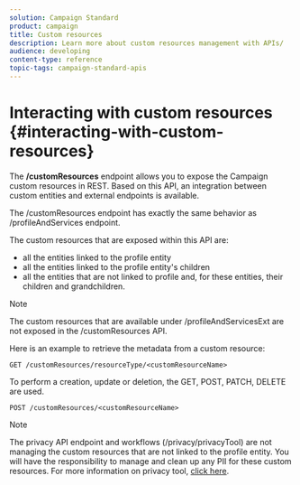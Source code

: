 ```yaml
---
solution: Campaign Standard
product: campaign
title: Custom resources
description: Learn more about custom resources management with APIs/
audience: developing
content-type: reference
topic-tags: campaign-standard-apis
---
```


# Interacting with custom resources {#interacting-with-custom-resources}

The **/customResources** endpoint allows you to expose the Campaign custom resources in REST. Based on this API, an integration between custom entities and external endpoints is available.

The /customResources endpoint has exactly the same behavior as /profileAndServices endpoint.

The custom resources that are exposed within this API are:

* all the entities linked to the profile entity
* all the entities linked to the profile entity's children
* all the entities that are not linked to profile and, for these entities, their children and grandchildren.

>[!NOTE]
>The custom resources that are available under /profileAndServicesExt are not exposed in the /customResources API.

Here is an example to retrieve the metadata from a custom resource:

```
GET /customResources/resourceType/<customResourceName>
```

To perform a creation, update or deletion, the GET, POST, PATCH, DELETE are used.

```
POST /customResources/<customResourceName>
```

>[!NOTE]
>The privacy API endpoint and workflows (/privacy/privacyTool) are not managing the custom resources that are not linked to the profile entity.
>You will have the responsibility to manage and clean up any PII for these custom resources. For more information on privacy tool, [click here](../../api/using/creating-a-privacy-request.md).

